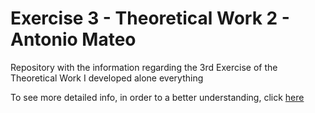 # Exercise 3 - Theoretical Work 2 - Antonio Mateo

Repository with the information regarding the 3rd Exercise of the Theoretical Work
I developed alone everything

To see more detailed info, in order to a better understanding, click [here](https://github.com/fluctlights/ISO2-2021-Testing-P3/wiki)
